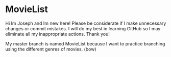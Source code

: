 MovieList
=========
Hi Im Joseph and Im new here! Please be considerate if I make unnecessary
changes or commit mistakes. I will do my best in learning GitHub so I may
eliminate all my inappropriate actions. Thank you!

My master branch is named MovieList because I want to practice branching
using the different genres of movies. (bow)
